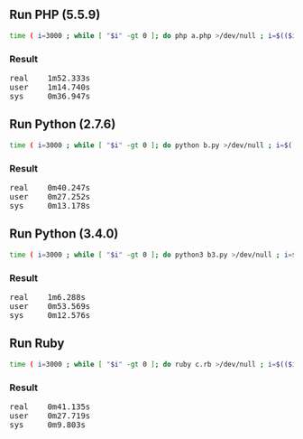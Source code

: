 
## Run PHP (5.5.9) 
```sh
time ( i=3000 ; while [ "$i" -gt 0 ]; do php a.php >/dev/null ; i=$(($i-1)); done )
```

### Result
<pre>
real    1m52.333s
user    1m14.740s
sys     0m36.947s
</pre>

## Run Python (2.7.6)
```sh
time ( i=3000 ; while [ "$i" -gt 0 ]; do python b.py >/dev/null ; i=$(($i-1)); done )
```

### Result
<pre>
real    0m40.247s
user    0m27.252s
sys     0m13.178s
</pre>

## Run Python (3.4.0)
```sh
time ( i=3000 ; while [ "$i" -gt 0 ]; do python3 b3.py >/dev/null ; i=$(($i-1)); done )
```

### Result
<pre>
real    1m6.288s
user    0m53.569s
sys     0m12.576s
</pre>

## Run Ruby
```sh
time ( i=3000 ; while [ "$i" -gt 0 ]; do ruby c.rb >/dev/null ; i=$(($i-1)); done )
```

### Result
<pre>
real    0m41.135s
user    0m27.719s
sys     0m9.803s
</pre>

